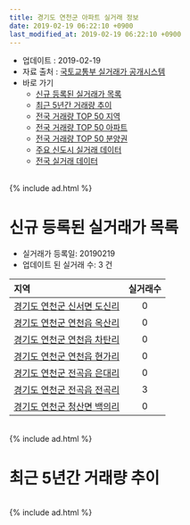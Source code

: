 ```yaml
---
title: 경기도 연천군 아파트 실거래 정보
date: 2019-02-19 06:22:10 +0900
last_modified_at: 2019-02-19 06:22:10 +0900
---
```


* 업데이트 : 2019-02-19
* 자료 출처 : [국토교통부 실거래가 공개시스템](http://rt.molit.go.kr)
* 바로 가기
    * [신규 등록된 실거래가 목록](#신규-등록된-실거래가-목록)
    * [최근 5년간 거래량 추이](#최근-5년간-거래량-추이)
    * [전국 거래량 TOP 50 지역](https://inasie.github.io/apt-trade-info/최근-3개월-전국에서-가장-거래가-많이-발생한-지역)
    * [전국 거래량 TOP 50 아파트](https://inasie.github.io/apt-trade-info/최근-3개월-전국에서-가장-거래가-많이-발생한-아파트)
    * [전국 거래량 TOP 50 분양권](https://inasie.github.io/apt-trade-info/최근-3개월-전국에서-가장-거래가-많이-발생한-분양권)
    * [주요 신도시 실거래 데이터](https://inasie.github.io/apt-trade-info/주요-신도시)
    * [전국 실거래 데이터](https://inasie.github.io/apt-trade-info/전국)

<br>
{% include ad.html %}
<br>

# 신규 등록된 실거래가 목록
* 실거래가 등록일: 20190219
* 업데이트 된 실거래 수: 3 건


|지역|실거래수|
|:---|:---:|
|[경기도 연천군 신서면 도신리](https://inasie.github.io/apt-trade-info/경기도-연천군-신서면-도신리)|0|
|[경기도 연천군 연천읍 옥산리](https://inasie.github.io/apt-trade-info/경기도-연천군-연천읍-옥산리)|0|
|[경기도 연천군 연천읍 차탄리](https://inasie.github.io/apt-trade-info/경기도-연천군-연천읍-차탄리)|0|
|[경기도 연천군 연천읍 현가리](https://inasie.github.io/apt-trade-info/경기도-연천군-연천읍-현가리)|0|
|[경기도 연천군 전곡읍 은대리](https://inasie.github.io/apt-trade-info/경기도-연천군-전곡읍-은대리)|0|
|[경기도 연천군 전곡읍 전곡리](https://inasie.github.io/apt-trade-info/경기도-연천군-전곡읍-전곡리)|3|
|[경기도 연천군 청산면 백의리](https://inasie.github.io/apt-trade-info/경기도-연천군-청산면-백의리)|0|


<br>
{% include ad.html %}
<br>

# 최근 5년간 거래량 추이


<div style="width:100%;">
    <canvas id="deal_progress" height="200"></canvas>
</div>

<script>
new Chart(document.getElementById("deal_progress"), {
    type: 'line',
    data: {
        labels: ['201402','201403','201404','201405','201406','201407','201408','201409','201410','201411','201412','201501','201502','201503','201504','201505','201506','201507','201508','201509','201510','201511','201512','201601','201602','201603','201604','201605','201606','201607','201608','201609','201610','201611','201612','201701','201702','201703','201704','201705','201706','201707','201708','201709','201710','201711','201712','201801','201802','201803','201804','201805','201806','201807','201808','201809','201810','201811','201812','201901','201902'],
        datasets: [{
            label: '매매',
            pointRadius: 1,
            data: [13, 16, 16, 9, 12, 8, 9, 13, 9, 10, 10, 10, 8, 34, 24, 7, 10, 12, 11, 15, 17, 10, 13, 16, 9, 10, 8, 15, 14, 20, 18, 19, 21, 18, 16, 21, 13, 19, 23, 14, 14, 19, 16, 11, 14, 12, 11, 10, 6, 15, 11, 11, 11, 11, 12, 7, 19, 9, 8, 10, 3],
            borderColor: "rgba(255, 201, 14, 1)",
            backgroundColor: "rgba(255, 201, 14, 0.5)",
            fill: false,
            lineTension: 0
        },{
            label: '전월세',
            pointRadius: 1,
            data: [27, 18, 15, 13, 15, 19, 17, 12, 22, 12, 7, 12, 8, 16, 14, 16, 13, 6, 10, 7, 15, 21, 13, 8, 16, 20, 14, 8, 12, 10, 7, 6, 16, 12, 14, 7, 15, 8, 22, 11, 6, 7, 11, 12, 4, 19, 15, 7, 13, 14, 7, 9, 8, 7, 10, 10, 10, 8, 7, 5, 1],
            borderColor: "rgba(0, 141, 185, 1)",
            backgroundColor: "rgba(0, 141, 185, 0.5)",
            fill: false,
            lineTension: 0
        }
        ]
    },
    options: {
        responsive: true,
        title: {
            display: false
        },
        tooltips: {
            mode: 'index',
            intersect: false
        },
        hover: {
            mode: 'nearest',
            intersect: true
        },
        scales: {
            xAxes: [{
                display: true,
                scaleLabel: {
                    display: true,
                    labelString: '년/월'
                }
            }],
            yAxes: [{
                display: true,
                ticks: {
                    suggestedMin: 0,
                },
                scaleLabel: {
                    display: true,
                    labelString: '실거래 수'
                }
            }]
        }
    }
});

</script>


<br>
{% include ad.html %}
<br>


